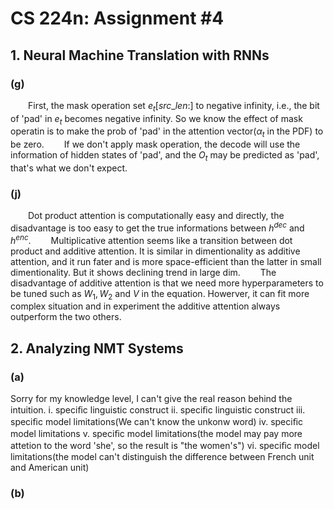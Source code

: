 # CS 224n: Assignment #4

## 1.  Neural Machine Translation with RNNs

### (g)

&emsp;&emsp;First, the mask operation set $e_t[src\_len:]$ to negative infinity, i.e., the bit of 'pad' in $e_t$ becomes negative infinity. So we know the effect of mask operatin is to make the prob of 'pad' in the attention vector($\alpha_t$ in the PDF) to be zero.
&emsp;&emsp;If we don't apply mask operation, the decode will use the information of hidden states of 'pad', and the $O_t$ may be predicted as 'pad', that's what we don't expect.

### (j)

&emsp;&emsp;Dot product attention is computationally easy and directly, the disadvantage is too easy to get the true informations between $h^{dec}$ and $h^{enc}$.
&emsp;&emsp;Multiplicative attention seems like a transition between dot product and additive attention. It is similar in dimentionality as additive attention, and it run fater and is more space-efficient than the latter in small dimentionality. But it shows declining trend in large dim.
&emsp;&emsp;The disadvantage of additive attention is that we need more hyperparameters to be tuned such as $W_1, W_2$ and $V$ in the equation. Howerver, it can fit more complex situation and in experiment the additive attention always outperform the two others.

## 2. Analyzing NMT Systems

### (a)

Sorry for my knowledge level, I can't give the real reason behind the intuition.
$\mathrm{i.}$ speciﬁc linguistic construct
$\mathrm{ii.}$ speciﬁc linguistic construct
$\mathrm{iii.}$ speciﬁc model limitations(We can't know the unkonw word)
$\mathrm{iv.}$ speciﬁc model limitations
$\mathrm{v.}$ speciﬁc model limitations(the model may pay more attetion to the word 'she', so the result is "the women's")
$\mathrm{vi.}$ speciﬁc model limitations(the model can't distinguish the difference between French unit and American unit)

### (b)